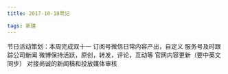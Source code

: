 ```yaml
---
title: 2017-10-18周记

tags: 新建
---
```

节日活动策划：本周完成双十一
订阅号微信日常内容产出，自定义
服务号及时跟踪公司新闻
微博保持活跃，原创，转发，评论，互动等
官网内容更新（要中英文同步）
对接尚诚的新闻稿和投放媒体审核

